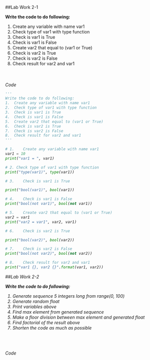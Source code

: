 
##Lab Work 2-1

<b> Write the code to do following:  </b>   
    <div>
        <ol>
            <li>Create any variable with name var1</li>
            <li>Check type of var1 with type function</li>
            <li>Check is var1 is True</li>
            <li>Check is var1 is False </li>
            <li>Create var2 that equal to (var1 or True) </li>
            <li>Check is var2 is True  </li>
            <li>Check is var2 is False </li>
            <li>Check result for var2 and var1</li>
         </ol>   
     </div>
</b>
<h6> Code </h>  

```python
'''
Write the code to do following:
1.	Create any variable with name var1
2.	Check type of var1 with type function
3.	Check is var1 is True
4.	Check is var1 is False
5.	Create var2 that equal to (var1 or True)
6.	Check is var2 is True
7.	Check is var2 is False
8.	Check result for var2 and var1
'''

# 1.	Create any variable with name var1
var1 = 10
print("var1 = ", var1)

# 2. Check type of var1 with type function
print("type(var1)", type(var1))

# 3.	Check is var1 is True

print("bool(var1)", bool(var1))

# 4.	Check is var1 is False
print("bool(not var1)", bool(not var1))

# 5.	Create var2 that equal to (var1 or True)
var2 = var1
print("var2 = var1", var2, var1)

# 6.	Check is var2 is True

print("bool(var2)", bool(var2))

# 7.	Check is var2 is False
print("bool(not var2)", bool(not var2))

# 8.	Check result for var2 and var1
print("var1 {}, var2 {}".format(var1, var2))

```



##Lab Work 2-2

<b> Write the code to do following:  </b>   
    <div>
        <ol>
            <li>Generate sequence 5 integers long from range(0, 100) </li>
            <li>Generate random float </li>
            <li>Print variables above </li>
            <li>Find max element from generated sequence </li>
            <li>Make a floor division between max element and generated float </li>
            <li>Find factorial of the result above </li>
            <li>Shorten the code as much as possible </li>
         </ol>   
     </div>
</b>
<h6> Code </h>  

```python

```
